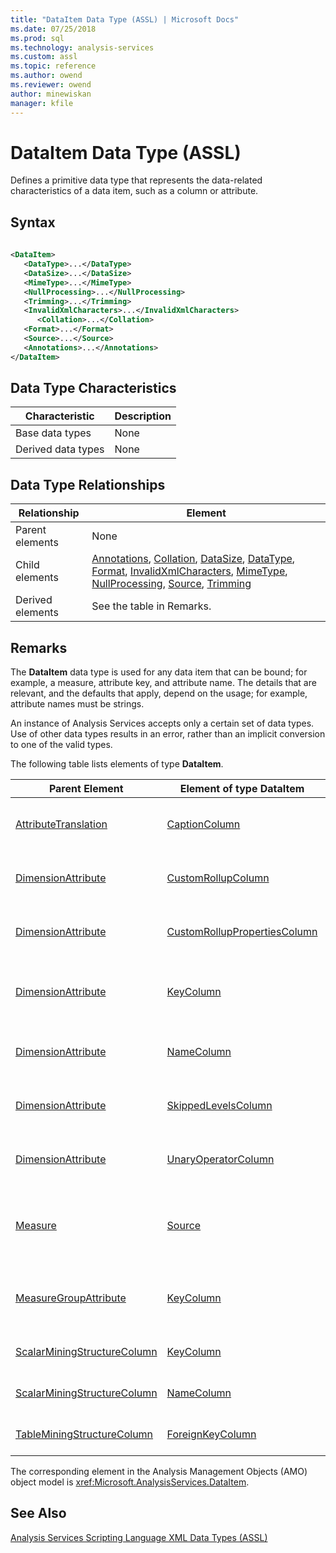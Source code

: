```yaml
---
title: "DataItem Data Type (ASSL) | Microsoft Docs"
ms.date: 07/25/2018
ms.prod: sql
ms.technology: analysis-services
ms.custom: assl
ms.topic: reference
ms.author: owend
ms.reviewer: owend
author: minewiskan
manager: kfile
---
```

# DataItem Data Type (ASSL)

  Defines a primitive data type that represents the data-related characteristics of a data item, such as a column or attribute.  
  
## Syntax  
  
```xml  
  
<DataItem>  
   <DataType>...</DataType>  
   <DataSize>...</DataSize>  
   <MimeType>...</MimeType>  
   <NullProcessing>...</NullProcessing>  
   <Trimming>...</Trimming>  
   <InvalidXmlCharacters>...</InvalidXmlCharacters>  
      <Collation>...</Collation>  
   <Format>...</Format>  
   <Source>...</Source>  
   <Annotations>...</Annotations>  
</DataItem>  
```  
  
## Data Type Characteristics  
  
|Characteristic|Description|  
|--------------------|-----------------|  
|Base data types|None|  
|Derived data types|None|  
  
## Data Type Relationships  
  
|Relationship|Element|  
|------------------|-------------|  
|Parent elements|None|  
|Child elements|[Annotations](collections/annotations-element-assl.md), [Collation](properties/collation-element-assl.md), [DataSize](properties/datasize-element-assl.md), [DataType](properties/datatype-element-assl.md), [Format](properties/format-element-assl.md), [InvalidXmlCharacters](properties/invalidxmlcharacters-element-assl.md), [MimeType](properties/mimetype-element-assl.md), [NullProcessing](properties/nullprocessing-element-assl.md), [Source](properties/source-element-binding-assl.md), [Trimming](properties/trimming-element-assl.md)|  
|Derived elements|See the table in Remarks.|  
  
## Remarks  
 The **DataItem** data type is used for any data item that can be bound; for example, a measure, attribute key, and attribute name. The details that are relevant, and the defaults that apply, depend on the usage; for example, attribute names must be strings.  
  
 An instance of Analysis Services accepts only a certain set of data types. Use of other data types results in an error, rather than an implicit conversion to one of the valid types.  
  
 The following table lists elements of type **DataItem**.  
  
|Parent Element|Element of type **DataItem**|Comments|  
|--------------------|----------------------------------|--------------|  
|[AttributeTranslation](attributetranslation-data-type-assl.md)|[CaptionColumn](objects/captioncolumn-element-assl.md)|**Source** element of the **DataItem** must be of type [ColumnBinding](columnbinding-data-type-assl.md) or [AttributeBinding](attributebinding-data-type-assl.md)|  
|[DimensionAttribute](dimensionattribute-data-type-assl.md)|[CustomRollupColumn](objects/customrollupcolumn-element-assl.md)|**Source** element of the **DataItem** must be of type [ColumnBinding](columnbinding-data-type-assl.md) or [AttributeBinding](attributebinding-data-type-assl.md)|  
|[DimensionAttribute](dimensionattribute-data-type-assl.md)|[CustomRollupPropertiesColumn](objects/customrolluppropertiescolumn-element-assl.md)|**Source** element of the **DataItem** must be of type [ColumnBinding](columnbinding-data-type-assl.md) or [AttributeBinding](attributebinding-data-type-assl.md)|  
|[DimensionAttribute](dimensionattribute-data-type-assl.md)|[KeyColumn](objects/keycolumn-element-assl.md)|**Source** element of the **DataItem** must be of type [ColumnBinding](columnbinding-data-type-assl.md), [AttributeBinding](attributebinding-data-type-assl.md) or [TimeBinding](timebinding-data-type-assl.md)|  
|[DimensionAttribute](dimensionattribute-data-type-assl.md)|[NameColumn](objects/namecolumn-element-assl.md)|**Source** element of the **DataItem** must be of type [ColumnBinding](columnbinding-data-type-assl.md) or [AttributeBinding](attributebinding-data-type-assl.md)|  
|[DimensionAttribute](dimensionattribute-data-type-assl.md)|[SkippedLevelsColumn](objects/skippedlevelscolumn-element-assl.md)|**Source** element of the **DataItem** must be of type [ColumnBinding](columnbinding-data-type-assl.md) or [AttributeBinding](attributebinding-data-type-assl.md)|  
|[DimensionAttribute](dimensionattribute-data-type-assl.md)|[UnaryOperatorColumn](objects/unaryoperatorcolumn-element-assl.md)|**Source** element of the **DataItem** must be of type [ColumnBinding](columnbinding-data-type-assl.md) or [AttributeBinding](attributebinding-data-type-assl.md)|  
|[Measure](objects/measure-element-assl.md)|[Source](properties/source-element-binding-assl.md)|**Source** element of the **DataItem** must be of type [RowBinding](rowbinding-data-type-assl.md), [ColumnBinding](columnbinding-data-type-assl.md), [MeasureBinding](measurebinding-data-type-assl.md), or [CubeDimensionBinding](cubedimensionbinding-data-type-assl.md)|  
|[MeasureGroupAttribute](measuregroupattribute-data-type-assl.md)|[KeyColumn](objects/keycolumn-element-assl.md)|**Source** element of the **DataItem** must be of type [ColumnBinding](columnbinding-data-type-assl.md), [AttributeBinding](attributebinding-data-type-assl.md) or [InheritedBinding](inheritedbinding-data-type-assl.md)|  
|[ScalarMiningStructureColumn](scalarminingstructurecolumn-data-type-assl.md)|[KeyColumn](objects/keycolumn-element-assl.md)|**Source** element of the **DataItem** must be of type [ColumnBinding](columnbinding-data-type-assl.md)|  
|[ScalarMiningStructureColumn](scalarminingstructurecolumn-data-type-assl.md)|[NameColumn](objects/namecolumn-element-assl.md)|**Source** element of the **DataItem** must be of type [ColumnBinding](columnbinding-data-type-assl.md)|  
|[TableMiningStructureColumn](tableminingstructurecolumn-data-type-assl.md)|[ForeignKeyColumn](objects/foreignkeycolumn-element-assl.md)|**Source** element of the **DataItem** must be of type [ColumnBinding](columnbinding-data-type-assl.md)|  
  
 The corresponding element in the Analysis Management Objects (AMO) object model is <xref:Microsoft.AnalysisServices.DataItem>.  
  
## See Also  
 [Analysis Services Scripting Language XML Data Types &#40;ASSL&#41;](analysis-services-scripting-language-xml-data-types-assl.md)  
  
  
